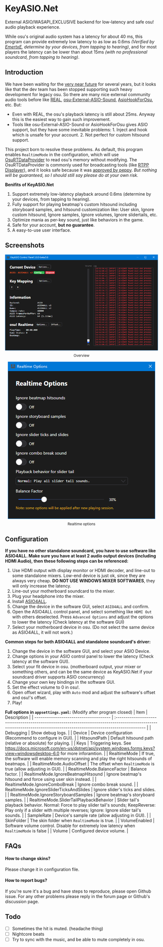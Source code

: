 # KeyASIO.Net
External ASIO/WASAPI_EXCLUSIVE backend for low-latency and safe osu! audio playback experience.

While osu's original audio system has a latency for about 40 ms, this program can provide extremely low latency to as low as 0.6ms *(Verified by [EmertxE](https://osu.ppy.sh/users/954557), determine by your devices, from tapping to hearing)*, and for most players the latency can be lower than about 15ms *(with no professional soundcard, from tapping to hearing)*.

## Introduction
We have been waiting for the [very near future](https://osu.ppy.sh/community/forums/topics/428222?n=13) for several years, but it looks like that the dev team has been stopped supporting such heavy development for legacy osu. So there are many nice external community audio tools before like [REAL](https://github.com/miniant-git/REAL), [osu-External-ASIO-Sound](https://github.com/XTXTMTXTX/osu-External-ASIO-Sound), [AsioHookForOsu](https://github.com/zzhouhe/AsioHookForOsu), etc. But:
* Even with REAL, the osu's playback latency is still about 25ms. Anyway this is the easiest way to gain such improvement.
* Tools like osu-External-ASIO-Sound or AsioHookForOsu gives ASIO support, but they have some inevitable problems: 1. Inject and hook which is unsafe for your account. 2. Not perfect for custom hitsound support.

This project born to resolve these problems. As default, this program enables `RealtimeMode` in the configuration, which will use [OsuRTDataProvider](https://github.com/OsuSync/OsuRTDataProvider) to read osu's memory without modifying. The OsuRTDataProvider is commonly used for broadcasting tools (like [RTPP Displayer](https://osu.ppy.sh/community/forums/topics/685031?n=1)), and it looks safe because it was [approved by peppy](https://i.ppy.sh/6c651103246da60f794606d63b8fc30c3aafd4fa/68747470733a2f2f692e696d6775722e636f6d2f767744337a64302e706e67). *But nothing will be guaranteed, so I should still say please do at your own risk.*

**Benifits of KeyASIO.Net**
1. Support extremely low-latency playback around 0.6ms (determine by your devices, from tapping to hearing).
2. Fully support for playing beatmap's custom hitsound including storyboard samples, and hitsound customization like: User skin, Ignore custom hitsound, Ignore samples, Ignore volumes, Ignore slidertails, etc.
3. Optimize mania as per-key sound, just like behaviors in the game.
4. Safe for your account, **but no guarantee**.
5. A easy-to-use user interface.

## Screenshots 
<p align="center">
  <img src="docs/overview.png">
  <br>
  <sub>Overview</sub>
</p>
<p align="center">
  <img src="docs/realtimeoptions.png">
  <br>
  <sub>Realtime options</sub>
</p>

## Configuration
**If you have no other standalone soundcard, you have to use software like ASIO4ALL. Make sure you have at least 2 audio output devices (including HDMI Audio), then these following steps can be referenced:**
1. Use HDMI output with display monitor or HDMI decoder, and line-out to some standalone mixers. Low-end device is just ok, since they are always very cheap. **DO NOT USE WINDOWS MIXER SOFTWARES**, they will only increase the latency.
2. Line-out your motherboard soundcard to the mixer.
3. Plug your headphone into the mixer.
4. Install [ASIO4ALL](https://www.asio4all.org/).
5. Change the device in the software GUI, select `ASIO4ALL` and confirm.
6. Open the ASIO4ALL control panel, and select something like `HDMI Out` with others deselected. Press `Advanced Options` and adjust the options to lower the latency (Check latency at the software GUI)
7. Select your motherboard device in osu. (Do not select the same device as ASIO4ALL, it will not work.)

**Common steps for both ASIO4ALL and standalone soundcard's driver:**
1. Change the device in the software GUI, and select your ASIO Device.
2. Change options in your ASIO control panel to lower the latency (Check latency at the software GUI).
3. Select your fit device in osu. (motherboard output, your mixer or something others, and can be the same device as KeyASIO.Net if your soundcard driver supports ASIO concurrency)
4. Change your own key bindings in the software GUI.
5. Set the effect volume to 0 in osu!.
6. Open offset wizard, play with `Auto` mod and adjust the software's offset and osu!'s offset.
7. Play!

**Full options in `appsettings.yaml`:** (Modify after program closed) 
| Item                                    | Description                                                                                                                                                                  |
| --------------------------------------- | :--------------------------------------------------------------------------------------------------------------------------------------------------------------------------- |
| Debugging                               | Show debug logs.                                                                                                                                                             |
| Device                                  | Device configuration (Recommend to configure in GUI).                                                                                                                        |
| HitsoundPath                            | Default hitsound path (relative or absolute) for playing.                                                                                                                    |
| Keys                                    | Triggering keys. See https://docs.microsoft.com/en-us/dotnet/api/system.windows.forms.keys?view=windowsdesktop-6.0 for more inforamtion.                                     |
| RealtimeMode                            | If true, the software will enable memory scanning and play the right hitsounds of beatmaps.                                                                                  |
| RealtimeMode.AudioOffset                 | The offset when `RealtimeMode` is true (allow adjusting in GUI).                                                                                                             |
| RealtimeMode.BalanceFactor              | Balance factor.                                                                                                                                                              |
| RealtimeMode.IgnoreBeatmapHitsound      | Ignore beatmap's hitsound and force using user skin instead.                                                                                                                 |
| RealtimeMode.IgnoreComboBreak           | Ignore combo break sound.                                                                                                                                                    |
| RealtimeMode.IgnoreSliderTicksAndSlides | Ignore slider's ticks and slides.                                                                                                                                            |
| RealtimeMode.IgnoreStoryboardSamples    | Ignore beatmap's storyboard samples.                                                                                                                                         |
| RealtimeMode.SliderTailPlaybackBehavior | Slider tail's playback behavior. Normal: Force to play slider tail's sounds; KeepReverse: Play only if a slider with multiple reverses; Ignore: Ignore slider tail's sounds. |
| SampleRate                              | Device's sample rate (allow adjusting in GUI).                                                                                                                               |
| SkinFolder                              | The skin folder when `RealtimeMode` is true.                                                                                                                                 |
| VolumeEnabled                           | Software volume control. Disable for extremely low latency when `RealtimeMode` is false                                                                                      |
| Volume                                  | Configured device volume.                                                                                                                                                    |
## FAQs

#### How to change skins?
Please change it in configuration file.

#### How to report bugs?
If you're sure it's a bug and have steps to reproduce, please open Github issue. For any other problems please reply in the forum page or Github's discussion page.

## Todo
- [ ] Sometimes the hit is muted. (headache thing)
- [ ] Nightcore beats
- [ ] Try to sync with the music, and be able to mute completely in osu.
